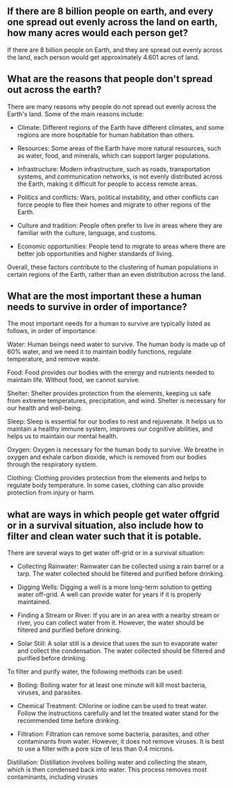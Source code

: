 ## If there are 8 billion people on earth, and every one spread out evenly across the land on earth, how many acres would each person get?

If there are 8 billion people on Earth, and they are spread out evenly across the land, each person would get approximately 4.601 acres of land.

## What are the reasons that people don't spread out across the earth?

There are many reasons why people do not spread out evenly across the Earth's land. Some of the main reasons include:

* Climate: Different regions of the Earth have different climates, and some regions are more hospitable for human habitation than others.

* Resources: Some areas of the Earth have more natural resources, such as water, food, and minerals, which can support larger populations.

* Infrastructure: Modern infrastructure, such as roads, transportation systems, and communication networks, is not evenly distributed across the Earth, making it difficult for people to access remote areas.

* Politics and conflicts: Wars, political instability, and other conflicts can force people to flee their homes and migrate to other regions of the Earth.

* Culture and tradition: People often prefer to live in areas where they are familiar with the culture, language, and customs.

* Economic opportunities: People tend to migrate to areas where there are better job opportunities and higher standards of living.

Overall, these factors contribute to the clustering of human populations in certain regions of the Earth, rather than an even distribution across the land.

## What are the most important these a human needs to survive in order of importance?

The most important needs for a human to survive are typically listed as follows, in order of importance:

Water: Human beings need water to survive. The human body is made up of 60% water, and we need it to maintain bodily functions, regulate temperature, and remove waste.

Food: Food provides our bodies with the energy and nutrients needed to maintain life. Without food, we cannot survive.

Shelter: Shelter provides protection from the elements, keeping us safe from extreme temperatures, precipitation, and wind. Shelter is necessary for our health and well-being.

Sleep: Sleep is essential for our bodies to rest and rejuvenate. It helps us to maintain a healthy immune system, improves our cognitive abilities, and helps us to maintain our mental health.

Oxygen: Oxygen is necessary for the human body to survive. We breathe in oxygen and exhale carbon dioxide, which is removed from our bodies through the respiratory system.

Clothing: Clothing provides protection from the elements and helps to regulate body temperature. In some cases, clothing can also provide protection from injury or harm.

## what are ways in which people get water offgrid or in a survival situation, also include how to filter and clean water such that it is potable.

There are several ways to get water off-grid or in a survival situation:

* Collecting Rainwater: Rainwater can be collected using a rain barrel or a tarp. The water collected should be filtered and purified before drinking.

* Digging Wells: Digging a well is a more long-term solution to getting water off-grid. A well can provide water for years if it is properly maintained.

* Finding a Stream or River: If you are in an area with a nearby stream or river, you can collect water from it. However, the water should be filtered and purified before drinking.

* Solar Still: A solar still is a device that uses the sun to evaporate water and collect the condensation. The water collected should be filtered and purified before drinking.

To filter and purify water, the following methods can be used:

* Boiling: Boiling water for at least one minute will kill most bacteria, viruses, and parasites.

* Chemical Treatment: Chlorine or iodine can be used to treat water. Follow the instructions carefully and let the treated water stand for the recommended time before drinking.

* Filtration: Filtration can remove some bacteria, parasites, and other contaminants from water. However, it does not remove viruses. It is best to use a filter with a pore size of less than 0.4 microns.

Distillation: Distillation involves boiling water and collecting the steam, which is then condensed back into water. This process removes most contaminants, including viruses